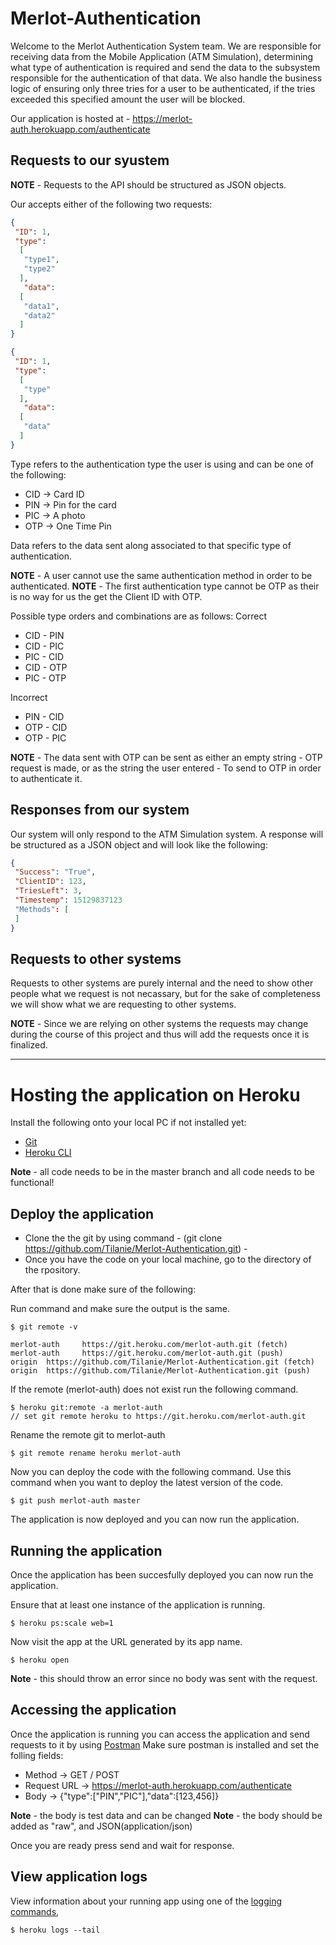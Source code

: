 # Merlot-Authentication

Welcome to the Merlot Authentication System team. We are responsible for receiving data from the Mobile Application (ATM Simulation), determining what type of authentication is required and send the data to the subsystem responsible for the authentication of that data.
We also handle the business logic of ensuring only three tries for a user to be authenticated, if the tries exceeded this specified amount the user will be blocked.

Our application is hosted at - https://merlot-auth.herokuapp.com/authenticate

## Requests to our syustem

**NOTE** - Requests to the API should be structured as JSON objects.

Our accepts either of the following two requests:

```json
{
 "ID": 1,
 "type":
  [
   "type1",
   "type2"
  ],
   "data": 
  [
   "data1",
   "data2"
  ]
}

{
 "ID": 1,
 "type":
  [
   "type"
  ],
   "data": 
  [
   "data"
  ]
}
```
Type refers to the authentication type the user is using and can be one of the following:

* CID  -> Card ID
* PIN  -> Pin for the card
* PIC  -> A photo
* OTP  -> One Time Pin

Data refers to the data sent along associated to that specific type of authentication.

**NOTE** - A user cannot use the same authentication method in order to be authenticated.
**NOTE** - The first authentication type cannot be OTP as their is no way for us the get the Client ID with OTP.

Possible type orders and combinations are as follows:
Correct
* CID - PIN
* CID - PIC
* PIC - CID
* CID - OTP
* PIC - OTP

Incorrect
* PIN - CID
* OTP - CID
* OTP - PIC

**NOTE** - The data sent with OTP can be sent as either an empty string - OTP request is made, or as the string the user entered - To send to OTP in order to authenticate it.

## Responses from our system

Our system will only respond to the ATM Simulation system. A response will be structured as a JSON object and will look like the following:

```json
{
 "Success": "True",
 "ClientID": 123,
 "TriesLeft": 3,
 "Timestemp": 15129837123
 "Methods": [
 ]
}
```

## Requests to other systems

Requests to other systems are purely internal and the need to show other people what we request is not necassary, but for the sake of completeness we will show what we are requesting to other systems. 

**NOTE** - Since we are relying on other systems the requests may change during the course of this project and thus will add the requests once it is finalized.


---

# Hosting the application on Heroku

Install the following onto your local PC if not installed yet:
* [Git](https://git-scm.com/downloads)
* [Heroku CLI](https://devcenter.heroku.com/articles/heroku-cli)

**Note** - all code needs to be in the master branch and all code needs to be functional!

## Deploy the application

* Clone the the git by using command - (git clone https://github.com/Tilanie/Merlot-Authentication.git) -
* Once you have the code on your local machine, go to the directory of the rpository.

After that is done make sure of the following:

Run command and make sure the output is the same.
```
$ git remote -v
```
```
merlot-auth     https://git.heroku.com/merlot-auth.git (fetch)
merlot-auth     https://git.heroku.com/merlot-auth.git (push)
origin  https://github.com/Tilanie/Merlot-Authentication.git (fetch)
origin  https://github.com/Tilanie/Merlot-Authentication.git (push)
```
 If the remote (merlot-auth) does not exist run the following command.
```term
$ heroku git:remote -a merlot-auth
// set git remote heroku to https://git.heroku.com/merlot-auth.git
```
Rename the remote git to merlot-auth
```term
$ git remote rename heroku merlot-auth
```
Now you can deploy the code with the following command.
Use this command when you want to deploy the latest version of the code.
```
$ git push merlot-auth master
```
The application is now deployed and you can now run the application.

## Running the application

Once the application has been succesfully deployed you can now run the application.

Ensure that at least one instance of the application is running.
```
$ heroku ps:scale web=1
```
Now visit the app at the URL generated by its app name.
```
$ heroku open
```
**Note** - this should throw an error since no body was sent with the request.

## Accessing the application

Once the application is running you can access the application and send requests to it by using [Postman](https://www.getpostman.com/)
Make sure postman is installed and set the folling fields:
* Method -> GET / POST
* Request URL -> https://merlot-auth.herokuapp.com/authenticate
* Body -> {"type":["PIN","PIC"],"data":[123,456]}

**Note** - the body is test data and can be changed
**Note** - the body should be added as "raw", and JSON(application/json)

Once you are ready press send and wait for response.

## View application logs

View information about your running app using one of the [logging commands](https://devcenter.heroku.com/articles/logging),
```
$ heroku logs --tail
```
